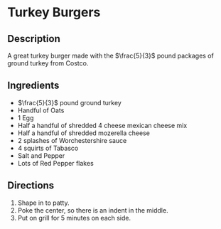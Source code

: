 # Turkey Burgers

## Description

A great turkey burger made with the $\frac{5}{3}$ pound packages of ground turkey from Costco.

## Ingredients

- $\frac{5}{3}$ pound ground turkey
- Handful of Oats
- 1 Egg
- Half a handful of shredded 4 cheese mexican cheese mix
- Half a handful of shredded mozerella cheese
- 2 splashes of Worchestershire sauce
- 4 squirts of Tabasco
- Salt and Pepper
- Lots of Red Pepper flakes

## Directions

1. Shape in to patty.
2. Poke the center, so there is an indent in the middle.
3. Put on grill for 5 minutes on each side.
